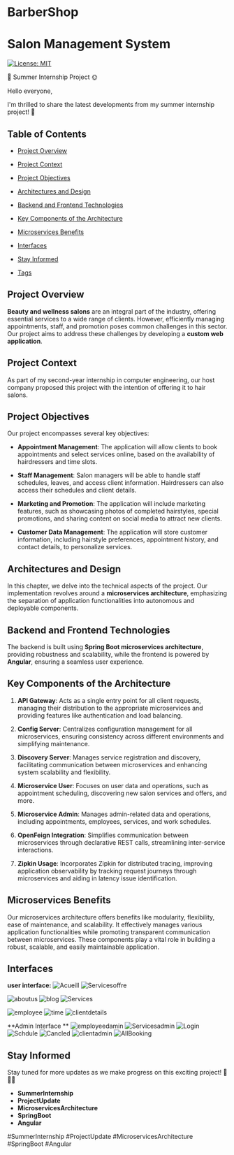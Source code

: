 # BarberShop
# Salon Management System

[![License: MIT](https://img.shields.io/badge/License-MIT-yellow.svg)](https://opensource.org/licenses/MIT) 

🚀  Summer Internship Project  🌞

Hello everyone,

I'm thrilled to share the latest developments from my summer internship project! 🌟

## Table of Contents
- [Project Overview](#project-overview)
- [Project Context](#project-context)
- [Project Objectives](#project-objectives)
- [Architectures and Design](#architectures-and-design)
- [Backend and Frontend Technologies](#backend-and-frontend-technologies)
- [Key Components of the Architecture](#key-components-of-the-architecture)
- [Microservices Benefits](#microservices-benefits)
- [Interfaces](#Interfaces)

- [Stay Informed](#stay-informed)
- [Tags](#tags)

## Project Overview

**Beauty and wellness salons** are an integral part of the industry, offering essential services to a wide range of clients. However, efficiently managing appointments, staff, and promotion poses common challenges in this sector. Our project aims to address these challenges by developing a **custom web application**.

## Project Context

As part of my second-year internship in computer engineering, our host company proposed this project with the intention of offering it to hair salons.

## Project Objectives

Our project encompasses several key objectives:

- **Appointment Management**: The application will allow clients to book appointments and select services online, based on the availability of hairdressers and time slots.

- **Staff Management**: Salon managers will be able to handle staff schedules, leaves, and access client information. Hairdressers can also access their schedules and client details.

- **Marketing and Promotion**: The application will include marketing features, such as showcasing photos of completed hairstyles, special promotions, and sharing content on social media to attract new clients.

- **Customer Data Management**: The application will store customer information, including hairstyle preferences, appointment history, and contact details, to personalize services.

## Architectures and Design

In this chapter, we delve into the technical aspects of the project. Our implementation revolves around a **microservices architecture**, emphasizing the separation of application functionalities into autonomous and deployable components.

## Backend and Frontend Technologies

The backend is built using **Spring Boot microservices architecture**, providing robustness and scalability, while the frontend is powered by **Angular**, ensuring a seamless user experience.

## Key Components of the Architecture

1. **API Gateway**: Acts as a single entry point for all client requests, managing their distribution to the appropriate microservices and providing features like authentication and load balancing.

2. **Config Server**: Centralizes configuration management for all microservices, ensuring consistency across different environments and simplifying maintenance.

3. **Discovery Server**: Manages service registration and discovery, facilitating communication between microservices and enhancing system scalability and flexibility.

4. **Microservice User**: Focuses on user data and operations, such as appointment scheduling, discovering new salon services and offers, and more.

5. **Microservice Admin**: Manages admin-related data and operations, including appointments, employees, services, and work schedules.

6. **OpenFeign Integration**: Simplifies communication between microservices through declarative REST calls, streamlining inter-service interactions.

7. **Zipkin Usage**: Incorporates Zipkin for distributed tracing, improving application observability by tracking request journeys through microservices and aiding in latency issue identification.

## Microservices Benefits

Our microservices architecture offers benefits like modularity, flexibility, ease of maintenance, and scalability. It effectively manages various application functionalities while promoting transparent communication between microservices. These components play a vital role in building a robust, scalable, and easily maintainable application.

## Interfaces
**user interface:**
![Acueill](https://github.com/Bouchnak-Maher/BarberShop/assets/94197705/125135be-fe12-4853-ba90-fc5270b92a0a)
![Servicesoffre](https://github.com/Bouchnak-Maher/BarberShop/assets/94197705/1c5f95cc-aa30-4e8b-9886-cb6b29600ade)

![aboutus](https://github.com/Bouchnak-Maher/BarberShop/assets/94197705/9ac276d0-acbc-4a45-bbf6-cdd7d96be5c5)
![blog](https://github.com/Bouchnak-Maher/BarberShop/assets/94197705/e82fe114-53fc-4d61-9217-a35adaf04a2c)
![Services](https://github.com/Bouchnak-Maher/BarberShop/assets/94197705/eae47a27-96e2-41e0-8256-9ede5be4e6f6)

![employee](https://github.com/Bouchnak-Maher/BarberShop/assets/94197705/6eddba6d-1ee4-45ec-b841-f60e70a31607)
![time](https://github.com/Bouchnak-Maher/BarberShop/assets/94197705/2900ae62-1412-4a0c-84e5-490b7d5977f3)
![clientdetails](https://github.com/Bouchnak-Maher/BarberShop/assets/94197705/6df182e6-1b02-43b3-a74d-ea6e57b58bbf)

**Admin Interface **
![employeedamin](https://github.com/Bouchnak-Maher/BarberShop/assets/94197705/b12a9982-033f-4bab-986e-306af3bf48b9)
![Servicesadmin](https://github.com/Bouchnak-Maher/BarberShop/assets/94197705/426b5bb4-2d41-4ada-82c0-7049da7ce106)
![Login](https://github.com/Bouchnak-Maher/BarberShop/assets/94197705/788b3d72-4c11-4ec6-9710-9386d11c2f34)
![Schdule](https://github.com/Bouchnak-Maher/BarberShop/assets/94197705/ce318143-a3cc-4067-a1cd-edad12235f15)
![Cancled](https://github.com/Bouchnak-Maher/BarberShop/assets/94197705/ab2b49bb-ed1d-485b-af4b-dc42c3f34530)
![clientadmin](https://github.com/Bouchnak-Maher/BarberShop/assets/94197705/7033d06c-297e-4fa8-93d9-929e58e96279)
![AllBooking](https://github.com/Bouchnak-Maher/BarberShop/assets/94197705/f90ab249-4f86-4bf4-8cfd-c16b80b8fef4)


## Stay Informed

Stay tuned for more updates as we make progress on this exciting project! 💪💼✨

- **SummerInternship**
- **ProjectUpdate**
- **MicroservicesArchitecture**
- **SpringBoot**
- **Angular**

#SummerInternship #ProjectUpdate #MicroservicesArchitecture #SpringBoot #Angular
